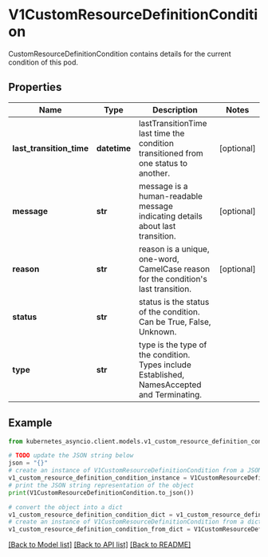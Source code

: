 # V1CustomResourceDefinitionCondition

CustomResourceDefinitionCondition contains details for the current condition of this pod.

## Properties

Name | Type | Description | Notes
------------ | ------------- | ------------- | -------------
**last_transition_time** | **datetime** | lastTransitionTime last time the condition transitioned from one status to another. | [optional] 
**message** | **str** | message is a human-readable message indicating details about last transition. | [optional] 
**reason** | **str** | reason is a unique, one-word, CamelCase reason for the condition&#39;s last transition. | [optional] 
**status** | **str** | status is the status of the condition. Can be True, False, Unknown. | 
**type** | **str** | type is the type of the condition. Types include Established, NamesAccepted and Terminating. | 

## Example

```python
from kubernetes_asyncio.client.models.v1_custom_resource_definition_condition import V1CustomResourceDefinitionCondition

# TODO update the JSON string below
json = "{}"
# create an instance of V1CustomResourceDefinitionCondition from a JSON string
v1_custom_resource_definition_condition_instance = V1CustomResourceDefinitionCondition.from_json(json)
# print the JSON string representation of the object
print(V1CustomResourceDefinitionCondition.to_json())

# convert the object into a dict
v1_custom_resource_definition_condition_dict = v1_custom_resource_definition_condition_instance.to_dict()
# create an instance of V1CustomResourceDefinitionCondition from a dict
v1_custom_resource_definition_condition_from_dict = V1CustomResourceDefinitionCondition.from_dict(v1_custom_resource_definition_condition_dict)
```
[[Back to Model list]](../README.md#documentation-for-models) [[Back to API list]](../README.md#documentation-for-api-endpoints) [[Back to README]](../README.md)


